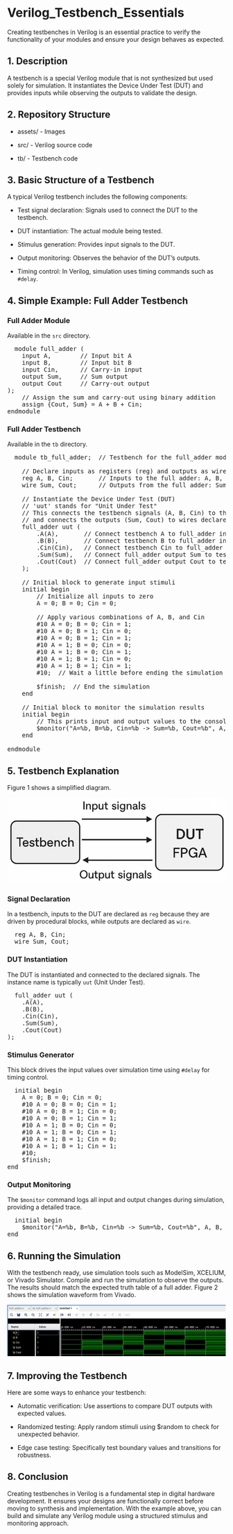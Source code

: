 # Verilog_Testbench_Essentials
Creating testbenches in Verilog is an essential practice to verify the functionality of your modules and ensure your design behaves as expected.

## 1. Description
A testbench is a special Verilog module that is not synthesized but used solely for simulation. It instantiates the Device Under Test (DUT) and provides inputs while observing the outputs to validate the design.

## 2. Repository Structure

- assets/ - Images

- src/ - Verilog source code

- tb/ - Testbench code

## 3. Basic Structure of a Testbench
A typical Verilog testbench includes the following components:

- Test signal declaration: Signals used to connect the DUT to the testbench.

- DUT instantiation: The actual module being tested.

- Stimulus generation: Provides input signals to the DUT.

- Output monitoring: Observes the behavior of the DUT’s outputs.

- Timing control: In Verilog, simulation uses timing commands such as `#delay`.

## 4. Simple Example: Full Adder Testbench

### Full Adder Module
Available in the `src` directory.

<pre>
  module full_adder (
    input A,        // Input bit A
    input B,        // Input bit B
    input Cin,      // Carry-in input
    output Sum,     // Sum output
    output Cout     // Carry-out output
);
    // Assign the sum and carry-out using binary addition
    assign {Cout, Sum} = A + B + Cin;
endmodule
</pre>

### Full Adder Testbench
Available in the `tb` directory.

<pre>
  module tb_full_adder;  // Testbench for the full_adder module

    // Declare inputs as registers (reg) and outputs as wires (wire)
    reg A, B, Cin;       // Inputs to the full adder: A, B, and Carry-in (Cin)
    wire Sum, Cout;      // Outputs from the full adder: Sum and Carry-out (Cout)

    // Instantiate the Device Under Test (DUT)
    // 'uut' stands for "Unit Under Test"
    // This connects the testbench signals (A, B, Cin) to the full_adder inputs,
    // and connects the outputs (Sum, Cout) to wires declared above.
    full_adder uut (
        .A(A),       // Connect testbench A to full_adder input A
        .B(B),       // Connect testbench B to full_adder input B
        .Cin(Cin),   // Connect testbench Cin to full_adder input Cin
        .Sum(Sum),   // Connect full_adder output Sum to testbench wire Sum
        .Cout(Cout)  // Connect full_adder output Cout to testbench wire Cout
    );

    // Initial block to generate input stimuli
    initial begin
        // Initialize all inputs to zero
        A = 0; B = 0; Cin = 0;

        // Apply various combinations of A, B, and Cin
        #10 A = 0; B = 0; Cin = 1;
        #10 A = 0; B = 1; Cin = 0;
        #10 A = 0; B = 1; Cin = 1;
        #10 A = 1; B = 0; Cin = 0;
        #10 A = 1; B = 0; Cin = 1;
        #10 A = 1; B = 1; Cin = 0;
        #10 A = 1; B = 1; Cin = 1;
        #10;  // Wait a little before ending the simulation

        $finish;  // End the simulation
    end

    // Initial block to monitor the simulation results
    initial begin
        // This prints input and output values to the console whenever they change
        $monitor("A=%b, B=%b, Cin=%b -> Sum=%b, Cout=%b", A, B, Cin, Sum, Cout);
    end

endmodule
</pre>

## 5. Testbench Explanation
Figure 1 shows a simplified diagram.

![Simplified Diagram](https://github.com/mcleber/Verilog_Testbench_Essentials/blob/main/assets/Simplified_Diagram.jpg)

### Signal Declaration
In a testbench, inputs to the DUT are declared as `reg` because they are driven by procedural blocks, while outputs are declared as `wire`.

<pre>
  reg A, B, Cin;
  wire Sum, Cout;
</pre>

### DUT Instantiation
The DUT is instantiated and connected to the declared signals. The instance name is typically `uut` (Unit Under Test).

<pre>
  full_adder uut (
    .A(A),
    .B(B),
    .Cin(Cin),
    .Sum(Sum),
    .Cout(Cout)
);
</pre>

### Stimulus Generator
This block drives the input values over simulation time using `#delay` for timing control.

<pre>
  initial begin
    A = 0; B = 0; Cin = 0;
    #10 A = 0; B = 0; Cin = 1;
    #10 A = 0; B = 1; Cin = 0;
    #10 A = 0; B = 1; Cin = 1;
    #10 A = 1; B = 0; Cin = 0;
    #10 A = 1; B = 0; Cin = 1;
    #10 A = 1; B = 1; Cin = 0;
    #10 A = 1; B = 1; Cin = 1;
    #10;
    $finish;
end
</pre>

### Output Monitoring
The `$monitor` command logs all input and output changes during simulation, providing a detailed trace.

<pre>
  initial begin
    $monitor("A=%b, B=%b, Cin=%b -> Sum=%b, Cout=%b", A, B, Cin, Sum, Cout);
end
</pre>

## 6. Running the Simulation
With the testbench ready, use simulation tools such as ModelSim, XCELIUM, or Vivado Simulator. Compile and run the simulation to observe the outputs. The results should match the expected truth table of a full adder. Figure 2 shows the simulation waveform from Vivado.

![Vivado Simulation](https://github.com/mcleber/Verilog_Testbench_Essentials/blob/main/assets/Vivado_Simulation.jpg)

## 7. Improving the Testbench
Here are some ways to enhance your testbench:

- Automatic verification: Use assertions to compare DUT outputs with expected values.

- Randomized testing: Apply random stimuli using $random to check for unexpected behavior.

- Edge case testing: Specifically test boundary values and transitions for robustness.

## 8. Conclusion
Creating testbenches in Verilog is a fundamental step in digital hardware development. It ensures your designs are functionally correct before moving to synthesis and implementation. With the example above, you can build and simulate any Verilog module using a structured stimulus and monitoring approach.
